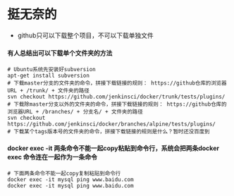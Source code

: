 # 挺无奈的

* github只可以下载整个项目，不可以下载单独文件

#### 有人总结出可以下载单个文件夹的方法
```
# Ubuntu系统先安装好subversion
apt-get install subversion
# 下载master分支的文件夹的命令，拼接下载链接的规则： https://github仓库的浏览器URL + /trunk/ + 文件夹的路径
svn checkout https://github.com/jenkinsci/docker/trunk/tests/plugins/
# 下载除master分支以外的文件夹的命令，拼接下载链接的规则： https://github仓库的浏览器URL + /branches/ + 分支名/ + 文件夹的路径
svn checkout https://github.com/jenkinsci/docker/branches/alpine/tests/plugins/
# 下载某个tags版本号的文件夹的命令，拼接下载链接的规则是什么？暂时还没百度到
```

#### docker exec -it 两条命令不能一起copy粘贴到命令行，系统会把两条docker exec 命令连在一起作为一条命令
```
# 下面两条命令不能一起copy复制粘贴到命令行
docker exec -it mysql ping www.baidu.com
docker exec -it mysql ping www.baidu.com
```